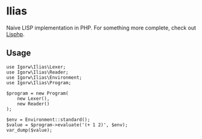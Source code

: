 # Ilias

Naive LISP implementation in PHP. For something more complete, check out
[Lisphp](https://github.com/lisphp/lisphp).

## Usage

    use Igorw\Ilias\Lexer;
    use Igorw\Ilias\Reader;
    use Igorw\Ilias\Environment;
    use Igorw\Ilias\Program;

    $program = new Program(
        new Lexer(),
        new Reader()
    );

    $env = Environment::standard();
    $value = $program->evaluate('(+ 1 2)', $env);
    var_dump($value);
